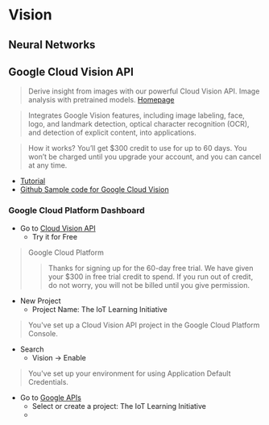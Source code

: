 # Vision

## Neural Networks

## Google Cloud Vision API

> Derive insight from images with our powerful Cloud Vision API. Image analysis with pretrained models. [Homepage](https://cloud.google.com/vision/)

> Integrates Google Vision features, including image labeling, face, logo, and landmark detection, optical character recognition (OCR), and detection of explicit content, into applications.

> How it works? You’ll get $300 credit to use for up to 60 days. You won’t be charged until you upgrade your account, and you can cancel at any time.

- [Tutorial](https://cloud.google.com/vision/docs/tutorials)
- [Github Sample code for Google Cloud Vision](https://github.com/GoogleCloudPlatform/cloud-vision/)


### Google Cloud Platform Dashboard

- Go to [Cloud Vision API](https://cloud.google.com/vision/)
  - Try it for Free

> Google Cloud Platform
> > Thanks for signing up for the 60-day free trial. We have given your $300 in free trial credit to spend. If you run out of credit, do not worry, you will not be billed until you give permission.

- New Project
  - Project Name: The IoT Learning Initiative

> You've set up a Cloud Vision API project in the Google Cloud Platform Console.

- Search
  - Vision -> Enable

> You've set up your environment for using Application Default Credentials.

- Go to [Google APIs](https://console.developers.google.com/projectselector/apis/credentials)
  - Select or create a project: The IoT Learning Initiative
  - 